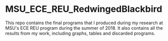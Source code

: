 # MSU_ECE_REU_RedwingedBlackbird
This repo contains the final programs that I produced during my research at MSU's ECE REU program during the summer of 2018. It also contains all the results from my work, including graphs, tables and discarded programs.
